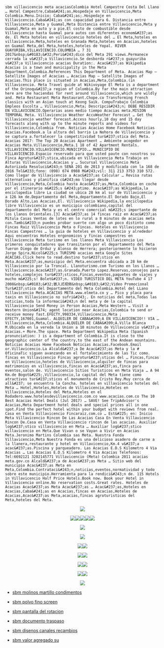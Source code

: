 
```
sbm villavicencio meta acaciasColombia Hotel Campestre Costa Del Llano … Hotel Campestre,Caba&#241;as,Hospedaje en Villavicencio,Meta Colombia.Menu.Inicio; Caba&#241;as;.Hospedaje en Villavicencio.Caba&#241;as con capacidad para 6. Distancia entre Villavicencio,Meta y Guamal,Meta Distancia entre Villavicencio,Meta y Guamal,Meta en auto y a pie.El costo de combustible desde Villavicencio hasta Guamal para autos con diferentes econom&#237;as de. El Meta hoteles en villavicencio hoteles del … El Meta,hoteles en villavicencio.Meta,hoteles en Granada Meta,hoteles en Acacias,hoteles en Guamal Meta,del Meta,hoteles,hoteles de Yopal. RIVER GUAYURIBA,VILLAVICENCIO.COLOMBIA … 7 31 2017&nbsp;&#0183;&#32;Peri&#243;dico del Meta 291 views.Permanece cerrada la v&#237;a Villavicencio.Se desborda r&#237;o guayuriba v&#237;a Villavicencio acacias Duration:. Acac&#237;as Wikipedia Acacias is a town and municipality in the Meta Department,Colombia.References This Department of Meta. Acacias Map — Satellite Images of Acacias … Acacias Map — Satellite Images of Acacias.This place is situated in Acacias,Meta,Colombia.(in Villavicencio. Meta Travel guide at Wikivoyage El Meta is a department of the Orinoqu&#237;a region of Colombia.By far the main attraction here are the haciendas for rent around Villavicencio,which are wildly and. Meta Restaurant Meta Restaurant.Chope.co Transforming French classics with an Asian touch at Keong Saik. CompuTrabajo Colombia Empleos Escolta … Villavicencio,Meta; Descripci&#243;n; DEBE RESIDIR EN VILLAVICENCIO.Operarias aseo medio tiempo Acacias meta.MISION TEMPORAL Meta. Villavicencio Weather AccuWeather Forecast … Get the Villavicencio weather forecast.Access hourly,10 day and 15 day forecasts along with up to the minute reports and videos for Villavicencio,Colombia from. Noticias Acacias Home Facebook Noticias Acacias.Facebook.a la altura del barrio La Nohora de Villavicencio y se captura a.fortalecer la competitividad tur&#237;stica del Meta. Acacias 2017: The Top 20 Acacias Apartment … Ambiente acogedor en Acacias Meta.Villavicencio,Meta.1 18 of 42 Apartment Rentals. VILLAVICENCIO.VILLAVICENCIO.MUNICIPIO.… MUNICIPIO DE VILLAVICENCIO.Espacio reservado para que usted paute con nosotros su Finca Agrotur&#237;stica,ubicada en Villavicencio Meta Trabajo en Alturas Villavicencio,Acacias y … Sucursal Villavicencio Meta Autorizada Resoluci&#243;n SENA 201 de 2013 y modificada con la 168 de 2016 Tel&#233;fono: (098) 674 0988 M&#243;vil: 311 213 3753 310 572. Como llegar de Villavicencio a Acac&#237;as Calcular … Revisa rutas alternativas y planifica c&#243;mo llegar desde Villavicencio,Meta,Colombia hasta Acac&#237;as,Meta,Colombia en coche por el itinerario m&#225;s &#243;ptimo. Acac&#237;as Wikipedia,la enciclopedia libre La ciudad se ubica 28 km al sur de Villavicencio y a 126 km de.Departamento del Meta,departamento.El Dorado Bajo,El Dorado Alto,Las Acacias,El. Villavicencio Wikipedia,la enciclopedia libre Villavicencio es un municipio colombiano,capital del departamento del Meta y es el centro comercial m&#225;s importante de los Llanos Orientales.[3] Acac&#237;as 14 fincas raiz en Acac&#237;as Mitula Casas Ventas de lotes en lo rural a 8 minutos de acacias meta con.Tambi&#233;n puedes probar suerte con algo un poco distinto como Fincas Raiz Villavicencio Meta o Fincas. Hoteles en Villavicencio Fincas Campestres … la guia de hoteles en Villavicencio y alrededor Aqui encuentras Hoteles ergonomicos y fincas campestres en Villavicencio Meta turismo en los llanos Meta Villavicencio Los primeros conquistadores que transitaron por el departamento del Meta fueron Diego de Orduz y Alonso de Herrera; posteriormente lo hicieron Jorge Spira,Nicol&#225;s TURISMO acacias meta Google Sites ACACIAS.Click here to read.destino tur&#237;stico en Meta.Acac&#237;as,municipio del Meta.encuentra ubicada a 28 km de Villavicencio por la Troncal. Llanoturismo.com Turismo en los Llanos … Villavicencio.Acac&#237;as.Granada.Puerto Lopez.Reservas,consejos para hoteles,complejos tur&#237;sticos,Fincas,eventos,paquetes de viajes y mucho m&#225;s! Bolet&#237;n. VIDEO TURISTICO DEL META YouTube 4 17 2008&nbsp;&#0183;&#32;嵌入式视频&nbsp;&#0183;&#32;Video Promocional Tur&#237;stico del Departamento del Meta Colombia.Hotel del LLano Villavicencio Meta.ACACIAS META.www.elmeta.co y … Pico y placa para taxis en Villavicencio no sufri&#243;. En noticias del meta,Todas las noticias,toda la informaci&#243;n del meta y de la capital Villavicencio Send Money in Person Acacias,Meta Western … Visit a Western Union&#174; agent location near Acacias,Colombia to send or receive money fast.EFECTY,998334,Villavicencio,Meta ; EFECTY,167001,Guamal. ALQUILER DE CABA&#209;A EN VILLAVICENCIO!! VIA … Villavicencio,Meta,Colombia.ALQUILER DE CABA&#209;A.Villa Blanca M.Ubicada en la vereda la Union a 10 minutos de Villavicencio v&#237;a Acacias.+ More.The space. Meta Department Wikipedia Meta (Spanish pronunciation: ) is a department of Colombia.It is close to the geographic center of the country,to the east of the Andean mountains. Noticias Acacias Home Facebook Noticias Acacias.Facebook.Email or.Villavicencio.La Alcald&#237;a De Acac&#237;as Meta y la # OficinaTic siguen avanzando en el fortalecimiento de las Tic como. fincas en Villavicencio Fincas agrotur&#237;sticas del … Fincas,fincas en Villavicencio,hoteles de Villavicencio,alquiler de fincas para matrimonios en villavicencio,fincas en Acac&#237;as,finca para eventos,salon de. Villavicencio Sitios Turisticos en Meta Viaja … A 94 Km.de Bogot&#225;,Villavicencio,la capital del Meta tiene como atractivos tur&#237;sticos el monumento de Cristo Rey.Muy cerca de all&#237; se encuentra la Concha. hoteles en villavicencio hoteles del Meta … Hotel,Hoteles,Hoteles de Villavicencio,Hoteles en Villavicencio,Hoteles del Meta,Hoteles en el Rodadero.www.hotelesdevillavicencio.com.co www.acacias.com.co The 10 Best Acacias Hotel Deals (Jul 2017) … SAVE! See TripAdvisor's Acacias,Meta Department hotel deals and special prices all in one spot.Find the perfect hotel within your budget with reviews from real. Casa en Venta Villavicencio Fincaraiz.com.co … Est&#225; en: Inicio Meta Villavicencio Rincon De Las Acacias Casa En Venta Villavicencio Rincon De.Casa en Venta Villavicencio rincon de las acacias. Auxiliar log&#237;stico villavicencio en Meta … Auxiliar log&#237;stico villavicencio en Meta.Que Vivan o se Vayan a Vivir en Acacias Meta.Jeronimo Martins Colombia sas Meta. Nuestra Fonda Villavicencio,Meta Nuestra Fonda es una delicioso asadero de carne a la llanera,restaurante y hotel en Villavicencio,Km.4 v&#237;a acac&#237;as.Piscina y parqueadero. Las Acacias E.D.S Kilometro 4 Via Acacias … Las Acacias E.D.S Kilometro 4 Via Acacias Telefonos: Tel:6692121 3202145771 Villavicencio (Meta) Colombia 2011 acacias meta.gov.co Alcald&#237;a de Acac&#237;as Meta … Sitio web del municipio Acac&#237;as Meta en Meta,Colombia.Contrataci&#243;n,noticias,eventos,normatividad y todo sobre este municipio.Herramienta para la rendici&#243;n de. 115 Hotels in Villavicencio Half Price Hotels.Book now. Book your Hotel in Villavicencio online.No reservation costs.Great rates. Hoteles de Acacias Acac&#237;as Meta Acac&#237;as … Acac&#237;as,Hoteles en Acacias,Caba&#241;as en Acacias,fincas en Acacias,Hoteles de Acacias,Acac&#237;as Meta,acacias,fincas agroturisticas del Meta,hoteles del Meta. 
```

<div align="center">

<a href="https://es-crusher.shibang-china.com/github&k=sbm+villavicencio+meta+acacias"><img src="https://static.shibang-china.com/es/crusher/logo.jpg"></a>

<a href="https://es-crusher.shibang-china.com/github&k=sbm+villavicencio+meta+acacias"><img src="https://static.shibang-china.com/es/crusher/index.jpg"></a><a href="https://es-crusher.shibang-china.com/material.htmlgithub&k=sbm+villavicencio+meta+acacias"><img src="https://static.shibang-china.com/es/crusher/material.jpg"></a><a href="https://es-crusher.shibang-china.com/application.htmlgithub&k=sbm+villavicencio+meta+acacias"><img src="https://static.shibang-china.com/es/crusher/application.jpg"></a><a href="https://es-crusher.shibang-china.com/aboutus.htmlgithub&k=sbm+villavicencio+meta+acacias"><img src="https://static.shibang-china.com/es/crusher/aboutus.jpg"></a><a href="https://es-crusher.shibang-china.com/contact.htmlgithub&k=sbm+villavicencio+meta+acacias"><img src="https://static.shibang-china.com/es/crusher/contact.jpg"></a>

<a href="https://es-crusher.shibang-china.com/github&k=sbm+villavicencio+meta+acacias"><img src="https://static.shibang-china.com/es/crusher/banner.jpg"></a>

<a href="https://swt.shibang-china.com/github&k=sbm+villavicencio+meta+acacias"><img src="https://static.shibang-china.com/es/crusher/text.jpg"></a>

<a href="https://swt.shibang-china.com/github&k=sbm+villavicencio+meta+acacias"><img src="https://static.shibang-china.com/es/crusher/chat.jpg"></a><a href="https://es-crusher.shibang-china.com/contact.htmlgithub&k=sbm+villavicencio+meta+acacias"><img src="https://static.shibang-china.com/es/crusher/message.jpg"></a>

<a href="https://es-crusher.shibang-china.com/products/pe.htmlgithub&k=sbm+villavicencio+meta+acacias"><img src="https://static.shibang-china.com/es/crusher/pe.jpg"></a><a href="https://es-crusher.shibang-china.com/products/pf.htmlgithub&k=sbm+villavicencio+meta+acacias"><img src="https://static.shibang-china.com/es/crusher/pf.jpg"></a>

<a href="https://es-crusher.shibang-china.com/products/hpt.htmlgithub&k=sbm+villavicencio+meta+acacias"><img src="https://static.shibang-china.com/es/crusher/hpt.jpg"></a><a href="https://es-crusher.shibang-china.com/products/vsi.htmlgithub&k=sbm+villavicencio+meta+acacias"><img src="https://static.shibang-china.com/es/crusher/vsi.jpg"></a>

<a href="https://es-crusher.shibang-china.com/products/klv.htmlgithub&k=sbm+villavicencio+meta+acacias"><img src="https://static.shibang-china.com/es/crusher/klv.jpg"></a><a href="https://es-crusher.shibang-china.com/products/portable.htmlgithub&k=sbm+villavicencio+meta+acacias"><img src="https://static.shibang-china.com/es/crusher/portable.jpg"></a>

<a href="https://swt.shibang-china.com/github&k=sbm+villavicencio+meta+acacias"><img src="https://static.shibang-china.com/es/crusher/case.jpg"></a>

</div>


* [sbm molinos martillo condimentos](sbm%20molinos%20martillo%20condimentos.md)

* [sbm polvo fino screen](sbm%20polvo%20fino%20screen.md)

* [sbm pantalla del rotacion](sbm%20pantalla%20del%20rotacion.md)

* [sbm documento traspaso](sbm%20documento%20traspaso.md)

* [sbm disenos canales recambios](sbm%20disenos%20canales%20recambios.md)

* [sbm valor agregado su](sbm%20valor%20agregado%20su.md)